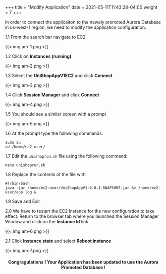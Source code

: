 +++
title = "Modify Application"
date =  2021-05-11T11:43:28-04:00
weight = 7
+++

In order to connect the applicaiton to the newely promoted Aurora Database in us-west-1 region, we need to modify the application configuration.

1.1 From the search bar navigate to EC2  

{{< img am-1.png >}}

1.2 Click on **Instances (running)**

{{< img am-2.png >}}


1.3 Select the **UniShopAppV1EC2** and click **Connect**

{{< img am-3.png >}}

1.4 Click **Session Manager** and click **Connect**

{{< img am-4.png >}}

1.5 You should see a similar screen with a prompt

{{< img am-5.png >}}

1.6 At the prompt type the following commands:
```
sudo su
cd /home/ec2-user/
```

1.7 Edit the `unishoprun.sh` file using the following command:

```
nano unishoprun.sh
```

1.8 Replace the contents of the file with 

```
#!/bin/bash
java -jar /home/ec2-user/UniShopAppV1-0.0.1-SNAPSHOT.jar &> /home/ec2-user/app.log &
```

1.9 Save and Exit

2.0 We have to restart the EC2 Instance for the new configuration to take effect.  Return to the browser tab where you launched the Session Manager Window and click on the **Instance Id** link

{{< img am-6.png >}}

2.1 Click **Instance state** and select **Reboot instance**

{{< img am-7.png >}}

#### <center>Congragulations !  Your Application has been updated to use the Aurora Promoted Database ! ####

